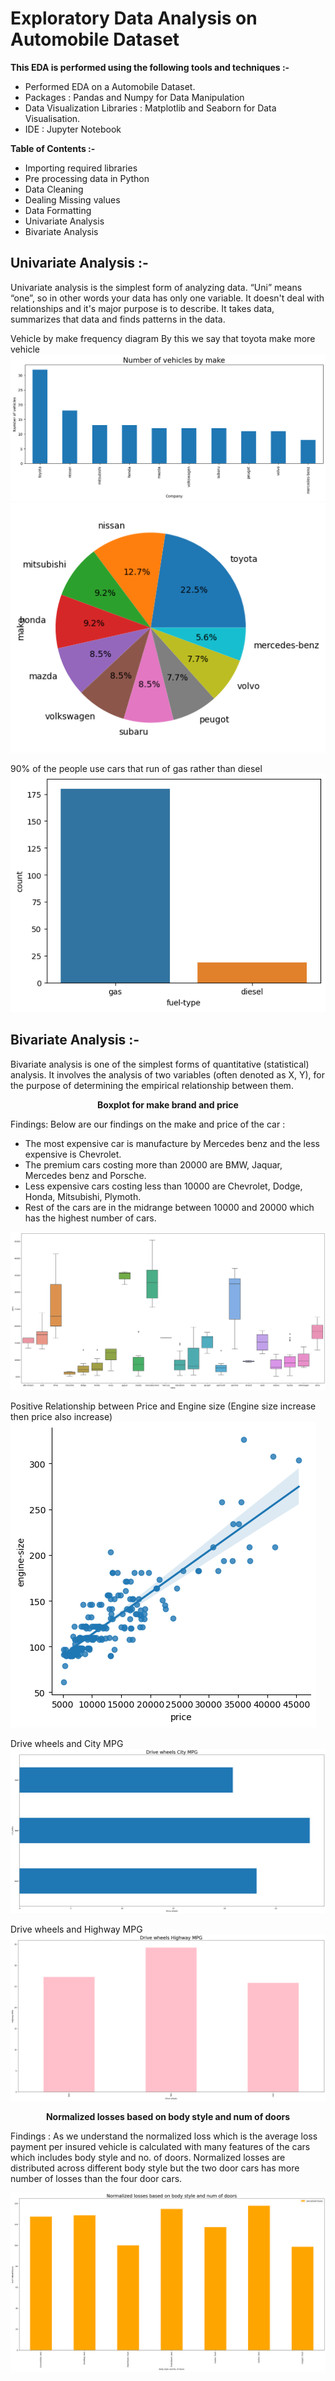 # Exploratory Data Analysis on Automobile Dataset

<b>This EDA is performed using the following tools and techniques :-</b>

<ul><li>Performed EDA on a Automobile Dataset.</li><li>Packages : Pandas and Numpy for Data Manipulation</li><li>Data Visualization Libraries : Matplotlib and Seaborn for Data Visualisation.</li><li>IDE : Jupyter Notebook</li></ul>
 
<b>Table of Contents :-</b>

<ul><li>Importing required libraries</li><li>Pre processing data in Python</li><li>Data Cleaning</li><li>Dealing Missing values</li><li>Data Formatting</li><li>Univariate Analysis</li><li>Bivariate Analysis</li></ul>

## Univariate Analysis :-

Univariate analysis is the simplest form of analyzing data. “Uni” means “one”, so in other words your data has only one variable. It doesn't deal with relationships and it's major purpose is to describe. It takes data, summarizes that data and finds patterns in the data.

Vehicle by make frequency diagram
By this we say that toyota make more vehicle
![](figure/toyota_make.png)
![](figure/pie_make.png)

90% of the people use cars that run of gas rather than diesel
![](figure/fuel_type.png)

## Bivariate Analysis :-

Bivariate analysis is one of the simplest forms of quantitative (statistical) analysis. It involves the analysis of two variables (often denoted as X, Y), for the purpose of determining the empirical relationship between them.

<b><p style="text-align:center;">Boxplot for make brand and price</p></b>
Findings: Below are our findings on the make and price of the car :
    <ul><li> The most expensive car is manufacture by Mercedes benz and the less expensive is Chevrolet.</li>
    <li> The premium cars costing more than 20000 are BMW, Jaquar, Mercedes benz and Porsche.</li>
    <li> Less expensive cars costing less than 10000 are Chevrolet, Dodge, Honda, Mitsubishi, Plymoth.</li>
    <li> Rest of the cars are in the midrange between 10000 and 20000 which has the highest number of cars.</li></ul>

![Alt text](figure/make_price.png)  

Positive Relationship between Price and Engine size (Engine size increase then price also increase)
![Alt text](figure/engine_price.png)

Drive wheels and City MPG
![Alt text](figure/wheel_city.png)

Drive wheels and Highway MPG
![Alt text](figure/wheel_highway.png)

<b><p style="text-align:center;">Normalized losses based on body style and num of doors</p></b>

Findings :
 As we understand the normalized loss which is the average loss payment per insured vehicle is calculated with many features of the cars which includes body style and no. of doors. Normalized losses are distributed across different body style but the two door cars has more number of losses than the four door cars.
 
 ![Alt text](figure/body_doors_Normalized_losses.png)